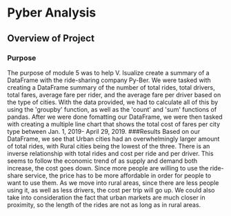 # Pyber Analysis

## Overview of Project

### Purpose 
The purpose of module 5 was to help V. Isualize create a summary of a DataFrame with the ride-sharing company Py-Ber. We were tasked with creating a DataFrame summary of the number of total rides, total drivers, total fares, average fare per rider, and the average fare per driver based on the type of cities. With the data provided, we had to calculate all of this by using the 'groupby' function, as well as the 'count' and 'sum' functions of pandas. After we were done fomatting our DataFrame, we were then tasked with creating a multiple line chart that shows the total cost of fares per city type between Jan. 1, 2019- April 29, 2019. 
###Results 
Based on our DataFrame, we see that Urban cities had an overwhelmingly larger amount of total rides, with Rural cities being the lowest of the three. There is an inverse relationship with total rides and cost per ride and per driver. This seems to follow the economic trend of as supply and demand both increase, the cost goes down. Since more people are willing to use the ride-share service, the price has to be more affordable in order for people to want to use them. As we move into rural areas, since there are less people using it, as well as less drivers, the cost per trip will go up. We could also take into consideration the fact that urban markets are much closer in proximity, so the length of the rides are not as long as in rural areas. 
